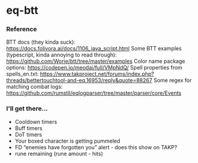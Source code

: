 # eq-btt

### Reference
BTT docs (they kinda suck): https://docs.folivora.ai/docs/1106_java_script.html
Some BTT examples (typescript, kinda annoying to read through): https://github.com/Worie/btt/tree/master/examples
Color name package options: https://codepen.io/meodai/full/VMpNdQ/
Spell properties from spells_en.txt: https://www.takproject.net/forums/index.php?threads/bettertouchtool-and-eq.16953/reply&quote=88267
Some regex for matching combat logs: https://github.com/rumstil/eqlogparser/tree/master/parser/core/Events
   
### I'll get there...
* Cooldown timers
* Buff timers
* DoT timers
* Your boxed character is getting pummeled
* FD “enemies have forgotten you” alert - does this show on TAKP?
* rune remaining (rune amount - hits)